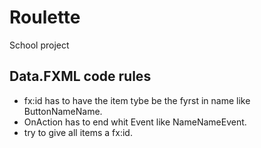 # Roulette

School project

## Data.FXML code rules

* fx:id has to have the item tybe be the fyrst in name like ButtonNameName.
* OnAction has to end whit Event like NameNameEvent.
* try to give all items a fx:id.
